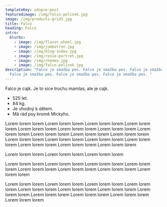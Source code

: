 ```yaml
---
templateKey: adopce-post
featuredimage: /img/falco-pelisek.jpg
image: /img/products-grid1.jpg
title: Falco
heading: Falco
intro:
  blurbs:
    - image: /img/flavor_wheel.jpg
    - image: /img/jumbotron.jpg
    - image: /img/blog-index.jpg
    - image: /img/rosie-portret.jpg
    - image: /img/chemex.jpg
    - image: /img/falco-pelisek.jpg
description: "Falco je smažba pes. Falco je smažba pes. Falco je smažba pes.
  Falco je smažba pes. Falco je smažba pes. Falco je smažba pes. "
---
```

F﻿alco je cajk. Je to sice trochu mamlas, ale je cajk.

* 5﻿25 let.
* 8﻿4 kg.
* J﻿e vhodný k dětem.
* M﻿á rád psy kromě Mickyho.

L﻿orem lorem lorem L﻿orem lorem lorem L﻿orem lorem lorem L﻿orem lorem lorem L﻿orem lorem lorem L﻿orem lorem lorem L﻿orem lorem lorem L﻿orem lorem lorem L﻿orem lorem lorem L﻿orem lorem lorem L﻿orem lorem lorem L﻿orem lorem lorem L﻿orem lorem lorem L﻿orem lorem lorem L﻿orem lorem lorem L﻿orem lorem lorem L﻿orem lorem lorem L﻿orem lorem lorem 

L﻿orem lorem lorem L﻿orem lorem lorem L﻿orem lorem lorem 

L﻿orem lorem lorem L﻿orem lorem lorem L﻿orem lorem lorem L﻿orem lorem lorem L﻿orem lorem lorem L﻿orem lorem lorem L﻿orem lorem lorem L﻿orem lorem lorem 

L﻿orem lorem lorem L﻿orem lorem lorem L﻿orem lorem lorem L﻿orem lorem lorem L﻿orem lorem lorem L﻿orem lorem lorem L﻿orem lorem lorem L﻿orem lorem lorem L﻿orem lorem lorem L﻿orem lorem lorem L﻿orem lorem lorem L﻿orem lorem lorem